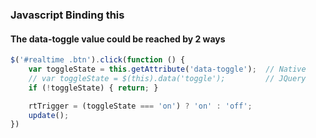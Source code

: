### Javascript Binding this 

#### The data-toggle value could be reached by 2 ways

```js
$('#realtime .btn').click(function () {
	var toggleState = this.getAttribute('data-toggle');  // Native
	// var toggleState = $(this).data('toggle');         // JQuery
	if (!toggleState) { return; }

	rtTrigger = (toggleState === 'on') ? 'on' : 'off';
	update();
})
```